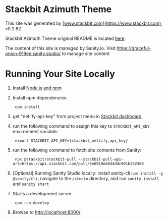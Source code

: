 # Stackbit Azimuth Theme

This site was generated by [www.stackbit.com](https://www.stackbit.com), v0.2.82.

Stackbit Azimuth Theme original README is located [here](./README.theme.md).

The content of this site is managed by Sanity.io. Visit https://graceful-onion-919ee.sanity.studio/ to manage site content

# Running Your Site Locally

1. Install [Node.js and npm](https://nodejs.org/en/)

1. Install npm dependencies:

        npm install

1. get "netlify-api-key" from project menu in [Stackbit dashboard](https://app.stackbit.com/dashboard)

1. run the following command to assign this key to `STACKBIT_API_KEY` environment variable:

        export STACKBIT_API_KEY={stackbit_netlify_api_key}

1. run the following command to fetch site contents from Sanity:

        npx @stackbit/stackbit-pull --stackbit-pull-api-url=https://api.stackbit.com/pull/5e6919ee044ddc001b352360

1. [Optional] Running Sanity Studio locally: install sanity-cli `npm install -g @sanity/cli`, navigate to the `/studio` directory, and run `sanity install` and `sanity start`

1. Starts a development server

        npm run develop

1. Browse to [http://localhost:8000/](http://localhost:8000/)
